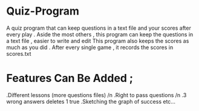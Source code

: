 # Quiz-Program
A quiz program that can keep questions in a text file and your scores after every play . 
Aside the most others , this program can keep the questions in a text file , easier to write and edit
This program also keeps the scores as much as you did . After every single game , it records the scores in scores.txt
# Features Can Be Added ; 
.Different lessons (more questions files) /n
.Right to pass questions /n
.3 wrong answers deletes 1 true 
.Sketching the graph of success 
etc...
